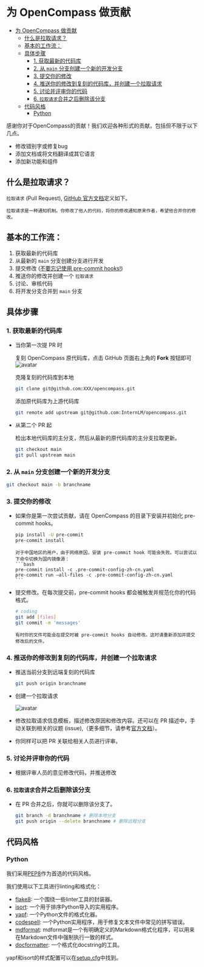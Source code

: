 # 为 OpenCompass 做贡献

- [为 OpenCompass 做贡献](#为-opencompass-做贡献)
  - [什么是拉取请求？](#什么是拉取请求)
  - [基本的工作流：](#基本的工作流)
  - [具体步骤](#具体步骤)
    - [1. 获取最新的代码库](#1-获取最新的代码库)
    - [2. 从 `main` 分支创建一个新的开发分支](#2-从-main-分支创建一个新的开发分支)
    - [3. 提交你的修改](#3-提交你的修改)
    - [4. 推送你的修改到复刻的代码库，并创建一个拉取请求](#4-推送你的修改到复刻的代码库并创建一个拉取请求)
    - [5. 讨论并评审你的代码](#5-讨论并评审你的代码)
    - [6. `拉取请求`合并之后删除该分支](#6-拉取请求合并之后删除该分支)
  - [代码风格](#代码风格)
    - [Python](#python)

感谢你对于OpenCompass的贡献！我们欢迎各种形式的贡献，包括但不限于以下几点。

- 修改错别字或修复bug
- 添加文档或将文档翻译成其它语言
- 添加新功能和组件

## 什么是拉取请求？

`拉取请求` (Pull Request), [GitHub 官方文档](https://docs.github.com/en/github/collaborating-with-pull-requests/proposing-changes-to-your-work-with-pull-requests/about-pull-requests)定义如下。

```
拉取请求是一种通知机制。你修改了他人的代码，将你的修改通知原来作者，希望他合并你的修改。
```

## 基本的工作流：

1. 获取最新的代码库
2. 从最新的 `main` 分支创建分支进行开发
3. 提交修改 ([不要忘记使用 pre-commit hooks!](#3-提交你的修改))
4. 推送你的修改并创建一个 `拉取请求`
5. 讨论、审核代码
6. 将开发分支合并到 `main` 分支

## 具体步骤

### 1. 获取最新的代码库

- 当你第一次提 PR 时

  复刻 OpenCompass 原代码库，点击 GitHub 页面右上角的 **Fork** 按钮即可
  ![avatar](https://github.com/InternLM/opencompass/assets/22607038/851ed33d-02db-49c9-bf94-7c62eee89eb2)

  克隆复刻的代码库到本地

  ```bash
  git clone git@github.com:XXX/opencompass.git
  ```

  添加原代码库为上游代码库

  ```bash
  git remote add upstream git@github.com:InternLM/opencompass.git
  ```

- 从第二个 PR 起

  检出本地代码库的主分支，然后从最新的原代码库的主分支拉取更新。

  ```bash
  git checkout main
  git pull upstream main
  ```

### 2. 从 `main` 分支创建一个新的开发分支

```bash
git checkout main -b branchname
```

### 3. 提交你的修改

- 如果你是第一次尝试贡献，请在 OpenCompass 的目录下安装并初始化 pre-commit hooks。

  ```bash
  pip install -U pre-commit
  pre-commit install
  ```

  ````{tip}
  对于中国地区的用户，由于网络原因，安装 pre-commit hook 可能会失败。可以尝试以下命令切换为国内镜像源：
  ```bash
  pre-commit install -c .pre-commit-config-zh-cn.yaml
  pre-commit run –all-files -c .pre-commit-config-zh-cn.yaml
  ```
  ````

- 提交修改。在每次提交前，pre-commit hooks 都会被触发并规范化你的代码格式。

  ```bash
  # coding
  git add [files]
  git commit -m 'messages'
  ```

  ```{note}
  有时你的文件可能会在提交时被 pre-commit hooks 自动修改。这时请重新添加并提交修改后的文件。
  ```

### 4. 推送你的修改到复刻的代码库，并创建一个拉取请求

- 推送当前分支到远端复刻的代码库

  ```bash
  git push origin branchname
  ```

- 创建一个拉取请求

  ![avatar](https://github.com/InternLM/opencompass/assets/22607038/08feb221-b145-4ea8-8e20-05f143081604)

- 修改拉取请求信息模板，描述修改原因和修改内容。还可以在 PR 描述中，手动关联到相关的议题 (issue),（更多细节，请参考[官方文档](https://docs.github.com/en/issues/tracking-your-work-with-issues/linking-a-pull-request-to-an-issue)）。

- 你同样可以把 PR 关联给相关人员进行评审。

### 5. 讨论并评审你的代码

- 根据评审人员的意见修改代码，并推送修改

### 6. `拉取请求`合并之后删除该分支

- 在 PR 合并之后，你就可以删除该分支了。

  ```bash
  git branch -d branchname # 删除本地分支
  git push origin --delete branchname # 删除远程分支
  ```

## 代码风格

### Python

我们采用[PEP8](https://www.python.org/dev/peps/pep-0008/)作为首选的代码风格。

我们使用以下工具进行linting和格式化：

- [flake8](https://github.com/PyCQA/flake8): 一个围绕一些linter工具的封装器。
- [isort](https://github.com/timothycrosley/isort): 一个用于排序Python导入的实用程序。
- [yapf](https://github.com/google/yapf): 一个Python文件的格式化器。
- [codespell](https://github.com/codespell-project/codespell): 一个Python实用程序，用于修复文本文件中常见的拼写错误。
- [mdformat](https://github.com/executablebooks/mdformat): mdformat是一个有明确定义的Markdown格式化程序，可以用来在Markdown文件中强制执行一致的样式。
- [docformatter](https://github.com/myint/docformatter): 一个格式化docstring的工具。

yapf和isort的样式配置可以在[setup.cfg](https://github.com/OpenCompass/blob/main/setup.cfg)中找到。
